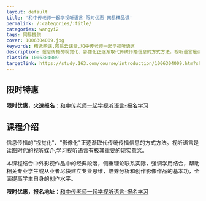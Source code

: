 ```yaml
---
layout: default
title: '和中传老师一起学视听语言-限时优惠-网易精品课'
permalink: /:categories/:title/
categories: wangyi2
tags: 网易提供
cover: 1006304009.jpg
keywords: 精选网课,网易云课堂,和中传老师一起学视听语言
description: 信息传播的视觉化、影像化正逐渐取代传统传播信息的方式方法。视听语言是读图时代的视听媒介,学习视听语言有极其重要的现实意义
classid: 1006304009
targetlink: https://study.163.com/course/introduction/1006304009.htm?share=1&shareId=1025206652&utm_campaign=share&utm_medium=iphoneShare&utm_source=&utm_u=1025206652
---
```


## 限时特惠

**限时优惠，火速报名**：[和中传老师一起学视听语言-报名学习](https://study.163.com/course/introduction/1006304009.htm?share=1&shareId=1025206652&utm_campaign=share&utm_medium=iphoneShare&utm_source=&utm_u=1025206652)

## 课程介绍

信息传播的"视觉化"、"影像化"正逐渐取代传统传播信息的方式方法。视听语言是读图时代的视听媒介,学习视听语言有极其重要的现实意义。

本课程结合中外影视作品中的经典段落，侧重理论联系实际，强调学用结合，帮助相关专业学生或从业者尽快建立专业思维，培养分析和创作影像作品的基本功，全面提高学生自身的创作水平。

**限时优惠，报名地址**：[和中传老师一起学视听语言-报名学习](https://study.163.com/course/introduction/1006304009.htm?share=1&shareId=1025206652&utm_campaign=share&utm_medium=iphoneShare&utm_source=&utm_u=1025206652)

